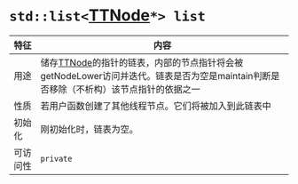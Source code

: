 # `std::list<`[TTNode](technicalDetails/TTNode/README)`*> list`

|特征|内容
|---|---
|用途|储存[TTNode](technicalDetails/TTNode/README)的指针的链表，内部的节点指针将会被getNodeLower访问并迭代。链表是否为空是maintain判断是否移除（不析构）该节点指针的依据之一
|性质|若用户函数创建了其他线程节点。它们将被加入到此链表中
|初始化|刚初始化时，链表为空。
|可访问性|`private`